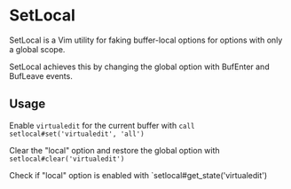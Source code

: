 # SetLocal
SetLocal is a Vim utility for faking buffer-local options for options with only
a global scope.

SetLocal achieves this by changing the global option with BufEnter and
BufLeave events.

## Usage
Enable `virtualedit` for the current buffer with
`call setlocal#set('virtualedit', 'all')`

Clear the "local" option and restore the global option with
`setlocal#clear('virtualedit')`

Check if "local" option is enabled with
`setlocal#get_state('virtualedit')
